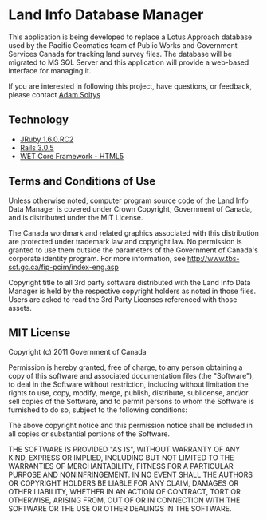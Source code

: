 # Land Info Database Manager

This application is being developed to replace a Lotus Approach database used by the Pacific Geomatics team of Public Works and Government Services Canada for tracking land survey files. The database will be migrated to MS SQL Server and this application will provide a web-based interface for managing it.

If you are interested in following this project, have questions, or feedback, please contact [Adam Soltys](mailto:adam.soltys@pwgsc-tpsgc.gc.ca)

## Technology

* [JRuby 1.6.0.RC2](http://www.jruby.org/)
* [Rails 3.0.5](http://www.rubyonrails.org/)
* [WET Core Framework - HTML5](http://tbs-sct.ircan.gc.ca/projects/gcwwwmark-bali)

## Terms and Conditions of Use

Unless otherwise noted, computer program source code of the Land Info Data Manager is covered under Crown Copyright, Government of Canada, and is distributed under the MIT License.

The Canada wordmark and related graphics associated with this distribution are protected under trademark law and copyright law. No permission is granted to use them outside the parameters of the Government of Canada's corporate identity program. For more information, see http://www.tbs-sct.gc.ca/fip-pcim/index-eng.asp

Copyright title to all 3rd party software distributed with the Land Info Data Manager is held by the respective copyright holders as noted in those files. Users are asked to read the 3rd Party Licenses referenced with those assets.

## MIT License

Copyright (c) 2011 Government of Canada

Permission is hereby granted, free of charge, to any person obtaining a copy of this software and associated documentation files (the "Software"), to deal in the Software without restriction, including without limitation the rights to use, copy, modify, merge, publish, distribute, sublicense, and/or sell copies of the Software, and to permit persons to whom the Software is furnished to do so, subject to the following conditions:

The above copyright notice and this permission notice shall be included in all copies or substantial portions of the Software.

THE SOFTWARE IS PROVIDED "AS IS", WITHOUT WARRANTY OF ANY KIND, EXPRESS OR IMPLIED, INCLUDING BUT NOT LIMITED TO THE WARRANTIES OF MERCHANTABILITY, FITNESS FOR A PARTICULAR PURPOSE AND NONINFRINGEMENT. IN NO EVENT SHALL THE AUTHORS OR COPYRIGHT HOLDERS BE LIABLE FOR ANY CLAIM, DAMAGES OR OTHER LIABILITY, WHETHER IN AN ACTION OF CONTRACT, TORT OR OTHERWISE, ARISING FROM, OUT OF OR IN CONNECTION WITH THE SOFTWARE OR THE USE OR OTHER DEALINGS IN THE SOFTWARE.
